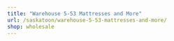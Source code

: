```yaml
---
title: "Warehouse 5-53 Mattresses and More"
url: /saskatoon/warehouse-5-53-mattresses-and-more/
shop: wholesale
---
```

